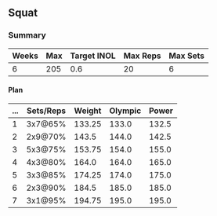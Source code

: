 ## Squat

### Summary

Weeks | Max | Target INOL | Max Reps | Max Sets
--- | --- | --- | --- | ---
6 | 205 | 0.6 | 20 | 6

#### Plan

 ... | Sets/Reps | Weight | Olympic | Power
--- | --- | --- | --- | ---
1 | 3x7@65% | 133.25 | 133.0 | 132.5
2 | 2x9@70% | 143.5 | 144.0 | 142.5
3 | 5x3@75% | 153.75 | 154.0 | 155.0
4 | 4x3@80% | 164.0 | 164.0 | 165.0
5 | 3x3@85% | 174.25 | 174.0 | 175.0
6 | 2x3@90% | 184.5 | 185.0 | 185.0
7 | 3x1@95% | 194.75 | 195.0 | 195.0

